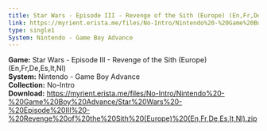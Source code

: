 ```yaml
---
title: Star Wars - Episode III - Revenge of the Sith (Europe) (En,Fr,De,Es,It,Nl)
link: https://myrient.erista.me/files/No-Intro/Nintendo%20-%20Game%20Boy%20Advance/Star%20Wars%20-%20Episode%20III%20-%20Revenge%20of%20the%20Sith%20(Europe)%20(En,Fr,De,Es,It,Nl).zip
type: single1
System: Nintendo - Game Boy Advance
---
```

<b>Game:</b> Star Wars - Episode III - Revenge of the Sith (Europe) (En,Fr,De,Es,It,Nl)<br>
<b>System:</b> Nintendo - Game Boy Advance<br>
<b>Collection:</b> No-Intro<br>
<b>Download:</b> https://myrient.erista.me/files/No-Intro/Nintendo%20-%20Game%20Boy%20Advance/Star%20Wars%20-%20Episode%20III%20-%20Revenge%20of%20the%20Sith%20(Europe)%20(En,Fr,De,Es,It,Nl).zip